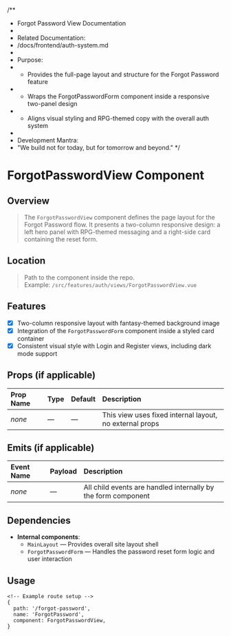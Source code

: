 /**
 * Forgot Password View Documentation
 * 
 * Related Documentation:
 * /docs/frontend/auth-system.md
 * 
 * Purpose:
 * - Provides the full-page layout and structure for the Forgot Password feature
 * - Wraps the ForgotPasswordForm component inside a responsive two-panel design
 * - Aligns visual styling and RPG-themed copy with the overall auth system
 * 
 * Development Mantra:
 * "We build not for today, but for tomorrow and beyond."
 */

# ForgotPasswordView Component

## Overview
> The `ForgotPasswordView` component defines the page layout for the Forgot Password flow. It presents a two-column responsive design: a left hero panel with RPG-themed messaging and a right-side card containing the reset form.

## Location
> Path to the component inside the repo.  
Example: `/src/features/auth/views/ForgotPasswordView.vue`

## Features
- [x] Two-column responsive layout with fantasy-themed background image
- [x] Integration of the `ForgotPasswordForm` component inside a styled card container
- [x] Consistent visual style with Login and Register views, including dark mode support

## Props (if applicable)
| Prop Name | Type | Default | Description |
|:----------|:-----|:--------|:------------|
| _none_    | —    | —       | This view uses fixed internal layout, no external props |

## Emits (if applicable)
| Event Name | Payload | Description |
|:-----------|:--------|:------------|
| _none_     | —       | All child events are handled internally by the form component |

## Dependencies
- **Internal components**:
  - `MainLayout` — Provides overall site layout shell
  - `ForgotPasswordForm` — Handles the password reset form logic and user interaction

## Usage
```vue
<!-- Example route setup -->
{
  path: '/forgot-password',
  name: 'ForgotPassword',
  component: ForgotPasswordView,
}

